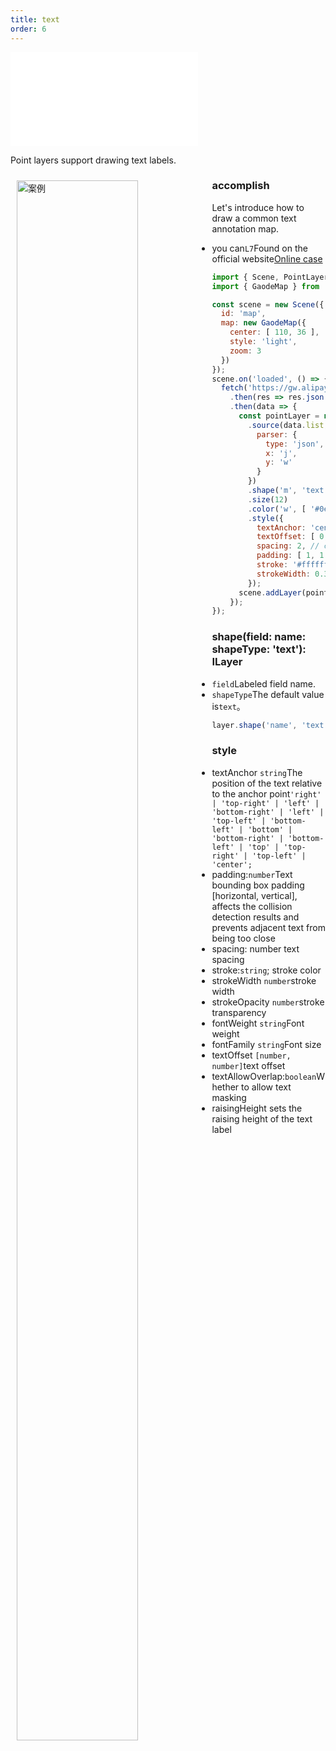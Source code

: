 ```yaml
---
title: text
order: 6
---
```


<embed src="@/docs/api/common/style.md"></embed>

Point layers support drawing text labels.

<div>
  <div style="width:60%;float:left; margin: 10px;">
    <img  width="80%" alt="案例" src='https://gw.alipayobjects.com/mdn/antv_site/afts/img/A*7blvQ4v7Q1UAAAAAAAAAAABkARQnAQ'>
  </div>
</div>

### accomplish

Let's introduce how to draw a common text annotation map.

* you can`L7`Found on the official website[Online case](/examples/point/text/#point_text)

```javascript
import { Scene, PointLayer } from '@antv/l7';
import { GaodeMap } from '@antv/l7-maps';

const scene = new Scene({
  id: 'map',
  map: new GaodeMap({
    center: [ 110, 36 ],
    style: 'light',
    zoom: 3
  })
});
scene.on('loaded', () => {
  fetch('https://gw.alipayobjects.com/os/rmsportal/oVTMqfzuuRFKiDwhPSFL.json')
    .then(res => res.json())
    .then(data => {
      const pointLayer = new PointLayer({})
        .source(data.list, {
          parser: {
            type: 'json',
            x: 'j',
            y: 'w'
          }
        })
        .shape('m', 'text')
        .size(12)
        .color('w', [ '#0e0030', '#0e0030', '#0e0030' ])
        .style({
          textAnchor: 'center', // The position of the text relative to the anchor point center|left|right|top|bottom|top-left
          textOffset: [ 0, 0 ], // Offset of text relative to anchor point [horizontal, vertical]
          spacing: 2, // character spacing
          padding: [ 1, 1 ], // Text bounding box padding [horizontal, vertical], affects the collision detection results and prevents adjacent texts from being too close
          stroke: '#ffffff', // stroke color
          strokeWidth: 0.3, // Stroke width
        });
      scene.addLayer(pointLayer);
    });
});
```

### shape(field: name: shapeType: 'text'): ILayer

* `field`Labeled field name.
* `shapeType`The default value is`text`。

```javascript
layer.shape('name', 'text');
```

### style

* textAnchor `string`The position of the text relative to the anchor point`'right' | 'top-right' | 'left' | 'bottom-right' | 'left' | 'top-left' | 'bottom-left' | 'bottom' | 'bottom-right' | 'bottom-left' | 'top' | 'top-right' | 'top-left' | 'center';`
* padding:`number`Text bounding box padding \[horizontal, vertical], affects the collision detection results and prevents adjacent text from being too close
* spacing: number text spacing
* stroke:`string`; stroke color
* strokeWidth `number`stroke width
* strokeOpacity `number`stroke transparency
* fontWeight `string`Font weight
* fontFamily `string`Font size
* textOffset `[number, number]`text offset
* textAllowOverlap:`boolean`Whether to allow text masking
* raisingHeight sets the raising height of the text label
